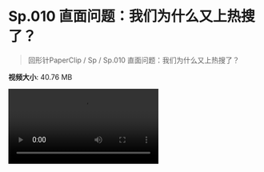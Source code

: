 # Sp.010 直面问题：我们为什么又上热搜了？

> 回形针PaperClip / Sp / Sp.010 直面问题：我们为什么又上热搜了？

**视频大小**: 40.76 MB

<div class="video"><video src="https://file.hsyhx.top/archive/PaperClip/Sp/010.mp4" controls preload>🤔 您的浏览器不支持 video 标签</video></div>